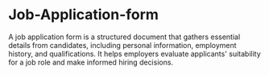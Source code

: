 # Job-Application-form
A job application form is a structured document that gathers essential details from candidates, including personal information, employment history, and qualifications. It helps employers evaluate applicants' suitability for a job role and make informed hiring decisions.
